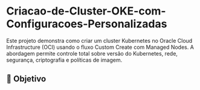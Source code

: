 # Criacao-de-Cluster-OKE-com-Configuracoes-Personalizadas

Este projeto demonstra como criar um cluster Kubernetes no Oracle Cloud Infrastructure (OCI) usando o fluxo Custom Create com Managed Nodes. A abordagem permite controle total sobre versão do Kubernetes, rede, segurança, criptografia e políticas de imagem.

## 🚀 Objetivo
